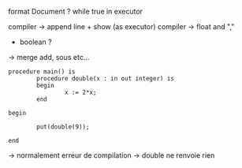 format Document ?
while true in executor

compiler -> append line + show (as executor)
compiler -> float and ","
- boolean ?

-> merge add, sous etc...

```
procedure main() is
        procedure double(x : in out integer) is
        begin
                x := 2*x;
        end

begin

        put(double(9));

end
```

-> normalement erreur de compilation -> double ne renvoie rien